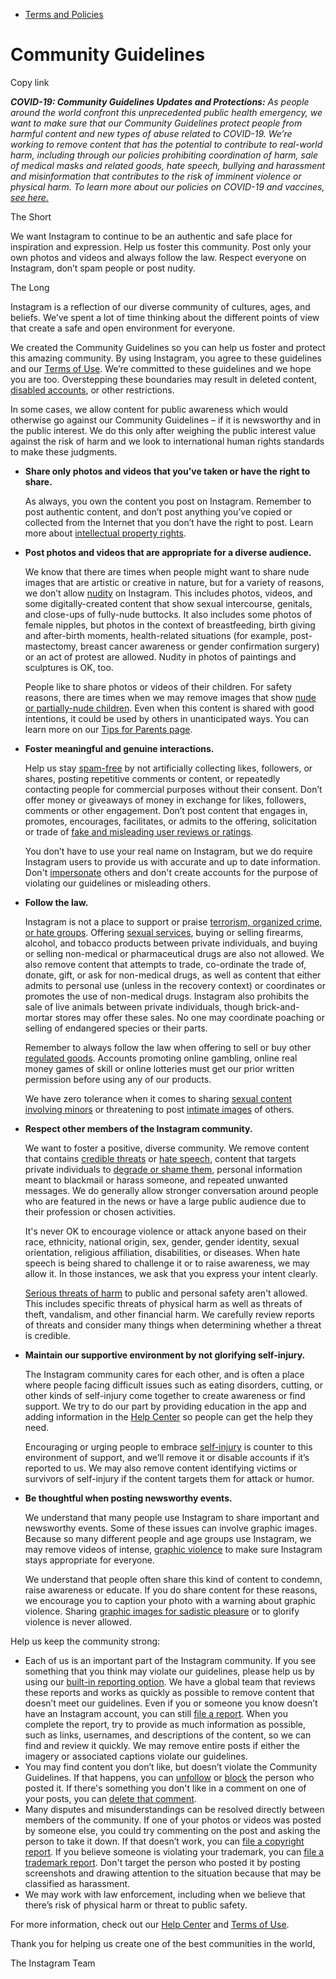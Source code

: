 *   [Terms and Policies](https://help.instagram.com/1417489251945243/?helpref=breadcrumb)

Community Guidelines
====================

Copy link

_**COVID-19: Community Guidelines Updates and Protections:** As people around the world confront this unprecedented public health emergency, we want to make sure that our Community Guidelines protect people from harmful content and new types of abuse related to COVID-19. We’re working to remove content that has the potential to contribute to real-world harm, including through our policies prohibiting coordination of harm, sale of medical masks and related goods, hate speech, bullying and harassment and misinformation that contributes to the risk of imminent violence or physical harm. To learn more about our policies on COVID-19 and vaccines, [see here.](https://help.instagram.com/697825587576762?helpref=faq_content)_

The Short

We want Instagram to continue to be an authentic and safe place for inspiration and expression. Help us foster this community. Post only your own photos and videos and always follow the law. Respect everyone on Instagram, don’t spam people or post nudity.

The Long

Instagram is a reflection of our diverse community of cultures, ages, and beliefs. We’ve spent a lot of time thinking about the different points of view that create a safe and open environment for everyone.

We created the Community Guidelines so you can help us foster and protect this amazing community. By using Instagram, you agree to these guidelines and our [Terms of Use](https://www.instagram.com/legal/terms). We’re committed to these guidelines and we hope you are too. Overstepping these boundaries may result in deleted content, [disabled accounts](https://help.instagram.com/366993040048856?helpref=faq_content), or other restrictions.

In some cases, we allow content for public awareness which would otherwise go against our Community Guidelines – if it is newsworthy and in the public interest. We do this only after weighing the public interest value against the risk of harm and we look to international human rights standards to make these judgments.

*   **Share only photos and videos that you’ve taken or have the right to share.**
    
    As always, you own the content you post on Instagram. Remember to post authentic content, and don’t post anything you’ve copied or collected from the Internet that you don’t have the right to post. Learn more about [intellectual property rights](https://help.instagram.com/126382350847838?helpref=faq_content).
    
*   **Post photos and videos that are appropriate for a diverse audience.**
    
    We know that there are times when people might want to share nude images that are artistic or creative in nature, but for a variety of reasons, we don’t allow [nudity](https://l.instagram.com/?u=https%3A%2F%2Fwww.facebook.com%2Fcommunitystandards%2Fadult_nudity_sexual_activity&e=AT1qk0Afv9aIsrxyeV96zGepdhotUlcwDjQqvESdbePgKZPX9ex5MesZe8pftcCKEBM4PvYMPRRXOb3cluUx9ROc4cRMz0T9l-BRMVaPFVACj2OpYiczjuo_jGH47ADmO_T4Sd86Dn8wjqEHtTlhzG9ou2orN2anj2xYDw) on Instagram. This includes photos, videos, and some digitally-created content that show sexual intercourse, genitals, and close-ups of fully-nude buttocks. It also includes some photos of female nipples, but photos in the context of breastfeeding, birth giving and after-birth moments, health-related situations (for example, post-mastectomy, breast cancer awareness or gender confirmation surgery) or an act of protest are allowed. Nudity in photos of paintings and sculptures is OK, too.
    
    People like to share photos or videos of their children. For safety reasons, there are times when we may remove images that show [nude or partially-nude children](https://l.instagram.com/?u=https%3A%2F%2Fwww.facebook.com%2Fcommunitystandards%2Fchild_nudity_sexual_exploitation&e=AT1qk0Afv9aIsrxyeV96zGepdhotUlcwDjQqvESdbePgKZPX9ex5MesZe8pftcCKEBM4PvYMPRRXOb3cluUx9ROc4cRMz0T9l-BRMVaPFVACj2OpYiczjuo_jGH47ADmO_T4Sd86Dn8wjqEHtTlhzG9ou2orN2anj2xYDw). Even when this content is shared with good intentions, it could be used by others in unanticipated ways. You can learn more on our [Tips for Parents page](https://help.instagram.com/154475974694511/?helpref=faq_content).
    
*   **Foster meaningful and genuine interactions.**
    
    Help us stay [spam-free](https://l.instagram.com/?u=https%3A%2F%2Fwww.facebook.com%2Fcommunitystandards%2Fspam&e=AT1qk0Afv9aIsrxyeV96zGepdhotUlcwDjQqvESdbePgKZPX9ex5MesZe8pftcCKEBM4PvYMPRRXOb3cluUx9ROc4cRMz0T9l-BRMVaPFVACj2OpYiczjuo_jGH47ADmO_T4Sd86Dn8wjqEHtTlhzG9ou2orN2anj2xYDw) by not artificially collecting likes, followers, or shares, posting repetitive comments or content, or repeatedly contacting people for commercial purposes without their consent. Don’t offer money or giveaways of money in exchange for likes, followers, comments or other engagement. Don’t post content that engages in, promotes, encourages, facilitates, or admits to the offering, solicitation or trade of [fake and misleading user reviews or ratings](https://l.instagram.com/?u=https%3A%2F%2Fwww.facebook.com%2Fcommunitystandards%2Ffraud_deception&e=AT1qk0Afv9aIsrxyeV96zGepdhotUlcwDjQqvESdbePgKZPX9ex5MesZe8pftcCKEBM4PvYMPRRXOb3cluUx9ROc4cRMz0T9l-BRMVaPFVACj2OpYiczjuo_jGH47ADmO_T4Sd86Dn8wjqEHtTlhzG9ou2orN2anj2xYDw).
    
    You don’t have to use your real name on Instagram, but we do require Instagram users to provide us with accurate and up to date information. Don't [impersonate](https://l.instagram.com/?u=https%3A%2F%2Fwww.facebook.com%2Fcommunitystandards%2Fmisrepresentation&e=AT1qk0Afv9aIsrxyeV96zGepdhotUlcwDjQqvESdbePgKZPX9ex5MesZe8pftcCKEBM4PvYMPRRXOb3cluUx9ROc4cRMz0T9l-BRMVaPFVACj2OpYiczjuo_jGH47ADmO_T4Sd86Dn8wjqEHtTlhzG9ou2orN2anj2xYDw) others and don't create accounts for the purpose of violating our guidelines or misleading others.
    
*   **Follow the law.**
    
    Instagram is not a place to support or praise [terrorism, organized crime, or hate groups](https://l.instagram.com/?u=https%3A%2F%2Fwww.facebook.com%2Fcommunitystandards%2Fdangerous_individuals_organizations&e=AT1qk0Afv9aIsrxyeV96zGepdhotUlcwDjQqvESdbePgKZPX9ex5MesZe8pftcCKEBM4PvYMPRRXOb3cluUx9ROc4cRMz0T9l-BRMVaPFVACj2OpYiczjuo_jGH47ADmO_T4Sd86Dn8wjqEHtTlhzG9ou2orN2anj2xYDw). Offering [sexual services](https://l.instagram.com/?u=https%3A%2F%2Fwww.facebook.com%2Fcommunitystandards%2Fsexual_solicitation&e=AT1qk0Afv9aIsrxyeV96zGepdhotUlcwDjQqvESdbePgKZPX9ex5MesZe8pftcCKEBM4PvYMPRRXOb3cluUx9ROc4cRMz0T9l-BRMVaPFVACj2OpYiczjuo_jGH47ADmO_T4Sd86Dn8wjqEHtTlhzG9ou2orN2anj2xYDw), buying or selling firearms, alcohol, and tobacco products between private individuals, and buying or selling non-medical or pharmaceutical drugs are also not allowed. We also remove content that attempts to trade, co-ordinate the trade of, donate, gift, or ask for non-medical drugs, as well as content that either admits to personal use (unless in the recovery context) or coordinates or promotes the use of non-medical drugs. Instagram also prohibits the sale of live animals between private individuals, though brick-and-mortar stores may offer these sales. No one may coordinate poaching or selling of endangered species or their parts.
    
    Remember to always follow the law when offering to sell or buy other [regulated goods](https://l.instagram.com/?u=https%3A%2F%2Fwww.facebook.com%2Fcommunitystandards%2Fregulated_goods&e=AT1qk0Afv9aIsrxyeV96zGepdhotUlcwDjQqvESdbePgKZPX9ex5MesZe8pftcCKEBM4PvYMPRRXOb3cluUx9ROc4cRMz0T9l-BRMVaPFVACj2OpYiczjuo_jGH47ADmO_T4Sd86Dn8wjqEHtTlhzG9ou2orN2anj2xYDw). Accounts promoting online gambling, online real money games of skill or online lotteries must get our prior written permission before using any of our products.
    
    We have zero tolerance when it comes to sharing [sexual content involving minors](https://l.instagram.com/?u=https%3A%2F%2Fwww.facebook.com%2Fcommunitystandards%2Fchild_nudity_sexual_exploitation&e=AT1qk0Afv9aIsrxyeV96zGepdhotUlcwDjQqvESdbePgKZPX9ex5MesZe8pftcCKEBM4PvYMPRRXOb3cluUx9ROc4cRMz0T9l-BRMVaPFVACj2OpYiczjuo_jGH47ADmO_T4Sd86Dn8wjqEHtTlhzG9ou2orN2anj2xYDw) or threatening to post [intimate images](https://l.instagram.com/?u=https%3A%2F%2Fwww.facebook.com%2Fcommunitystandards%2Fsexual_exploitation_adults&e=AT1qk0Afv9aIsrxyeV96zGepdhotUlcwDjQqvESdbePgKZPX9ex5MesZe8pftcCKEBM4PvYMPRRXOb3cluUx9ROc4cRMz0T9l-BRMVaPFVACj2OpYiczjuo_jGH47ADmO_T4Sd86Dn8wjqEHtTlhzG9ou2orN2anj2xYDw) of others.
    
*   **Respect other members of the Instagram community.**
    
    We want to foster a positive, diverse community. We remove content that contains [credible threats](https://l.instagram.com/?u=https%3A%2F%2Fwww.facebook.com%2Fcommunitystandards%2Fcredible_violence&e=AT1qk0Afv9aIsrxyeV96zGepdhotUlcwDjQqvESdbePgKZPX9ex5MesZe8pftcCKEBM4PvYMPRRXOb3cluUx9ROc4cRMz0T9l-BRMVaPFVACj2OpYiczjuo_jGH47ADmO_T4Sd86Dn8wjqEHtTlhzG9ou2orN2anj2xYDw) or [hate speech](https://l.instagram.com/?u=https%3A%2F%2Fwww.facebook.com%2Fcommunitystandards%2Fhate_speech&e=AT1qk0Afv9aIsrxyeV96zGepdhotUlcwDjQqvESdbePgKZPX9ex5MesZe8pftcCKEBM4PvYMPRRXOb3cluUx9ROc4cRMz0T9l-BRMVaPFVACj2OpYiczjuo_jGH47ADmO_T4Sd86Dn8wjqEHtTlhzG9ou2orN2anj2xYDw), content that targets private individuals to [degrade or shame them](https://l.instagram.com/?u=https%3A%2F%2Fwww.facebook.com%2Fcommunitystandards%2Fbullying&e=AT1qk0Afv9aIsrxyeV96zGepdhotUlcwDjQqvESdbePgKZPX9ex5MesZe8pftcCKEBM4PvYMPRRXOb3cluUx9ROc4cRMz0T9l-BRMVaPFVACj2OpYiczjuo_jGH47ADmO_T4Sd86Dn8wjqEHtTlhzG9ou2orN2anj2xYDw), personal information meant to blackmail or harass someone, and repeated unwanted messages. We do generally allow stronger conversation around people who are featured in the news or have a large public audience due to their profession or chosen activities.
    
    It's never OK to encourage violence or attack anyone based on their race, ethnicity, national origin, sex, gender, gender identity, sexual orientation, religious affiliation, disabilities, or diseases. When hate speech is being shared to challenge it or to raise awareness, we may allow it. In those instances, we ask that you express your intent clearly.
    
    [Serious threats of harm](https://l.instagram.com/?u=https%3A%2F%2Fwww.facebook.com%2Fcommunitystandards%2Fcredible_violence&e=AT1qk0Afv9aIsrxyeV96zGepdhotUlcwDjQqvESdbePgKZPX9ex5MesZe8pftcCKEBM4PvYMPRRXOb3cluUx9ROc4cRMz0T9l-BRMVaPFVACj2OpYiczjuo_jGH47ADmO_T4Sd86Dn8wjqEHtTlhzG9ou2orN2anj2xYDw) to public and personal safety aren't allowed. This includes specific threats of physical harm as well as threats of theft, vandalism, and other financial harm. We carefully review reports of threats and consider many things when determining whether a threat is credible.
    
*   **Maintain our supportive environment by not glorifying self-injury.**
    
    The Instagram community cares for each other, and is often a place where people facing difficult issues such as eating disorders, cutting, or other kinds of self-injury come together to create awareness or find support. We try to do our part by providing education in the app and adding information in the [Help Center](https://help.instagram.com/) so people can get the help they need.
    
    Encouraging or urging people to embrace [self-injury](https://l.instagram.com/?u=https%3A%2F%2Fwww.facebook.com%2Fcommunitystandards%2Fsuicide_self_injury_violence&e=AT1qk0Afv9aIsrxyeV96zGepdhotUlcwDjQqvESdbePgKZPX9ex5MesZe8pftcCKEBM4PvYMPRRXOb3cluUx9ROc4cRMz0T9l-BRMVaPFVACj2OpYiczjuo_jGH47ADmO_T4Sd86Dn8wjqEHtTlhzG9ou2orN2anj2xYDw) is counter to this environment of support, and we’ll remove it or disable accounts if it’s reported to us. We may also remove content identifying victims or survivors of self-injury if the content targets them for attack or humor.
    
*   **Be thoughtful when posting newsworthy events.**
    
    We understand that many people use Instagram to share important and newsworthy events. Some of these issues can involve graphic images. Because so many different people and age groups use Instagram, we may remove videos of intense, [graphic violence](https://l.instagram.com/?u=https%3A%2F%2Fwww.facebook.com%2Fcommunitystandards%2Fgraphic_violence&e=AT1qk0Afv9aIsrxyeV96zGepdhotUlcwDjQqvESdbePgKZPX9ex5MesZe8pftcCKEBM4PvYMPRRXOb3cluUx9ROc4cRMz0T9l-BRMVaPFVACj2OpYiczjuo_jGH47ADmO_T4Sd86Dn8wjqEHtTlhzG9ou2orN2anj2xYDw) to make sure Instagram stays appropriate for everyone.
    
    We understand that people often share this kind of content to condemn, raise awareness or educate. If you do share content for these reasons, we encourage you to caption your photo with a warning about graphic violence. Sharing [graphic images for sadistic pleasure](https://l.instagram.com/?u=https%3A%2F%2Fwww.facebook.com%2Fcommunitystandards%2Fcruel_insensitive&e=AT1qk0Afv9aIsrxyeV96zGepdhotUlcwDjQqvESdbePgKZPX9ex5MesZe8pftcCKEBM4PvYMPRRXOb3cluUx9ROc4cRMz0T9l-BRMVaPFVACj2OpYiczjuo_jGH47ADmO_T4Sd86Dn8wjqEHtTlhzG9ou2orN2anj2xYDw) or to glorify violence is never allowed.
    

Help us keep the community strong:

*   Each of us is an important part of the Instagram community. If you see something that you think may violate our guidelines, please help us by using our [built-in reporting option](https://help.instagram.com/165828726894770?helpref=faq_content). We have a global team that reviews these reports and works as quickly as possible to remove content that doesn’t meet our guidelines. Even if you or someone you know doesn’t have an Instagram account, you can still [file a report](https://help.instagram.com/contact/383679321740945). When you complete the report, try to provide as much information as possible, such as links, usernames, and descriptions of the content, so we can find and review it quickly. We may remove entire posts if either the imagery or associated captions violate our guidelines.
*   You may find content you don’t like, but doesn’t violate the Community Guidelines. If that happens, you can [unfollow](https://help.instagram.com/286340048138725?helpref=faq_content) or [block](https://help.instagram.com/426700567389543/?helpref=faq_content) the person who posted it. If there's something you don't like in a comment on one of your posts, you can [delete that comment](https://help.instagram.com/289098941190483?helpref=faq_content).
*   Many disputes and misunderstandings can be resolved directly between members of the community. If one of your photos or videos was posted by someone else, you could try commenting on the post and asking the person to take it down. If that doesn’t work, you can [file a copyright report](https://help.instagram.com/126382350847838?helpref=faq_content). If you believe someone is violating your trademark, you can [file a trademark report](https://help.instagram.com/222826637847963?helpref=faq_content). Don't target the person who posted it by posting screenshots and drawing attention to the situation because that may be classified as harassment.
*   We may work with law enforcement, including when we believe that there’s risk of physical harm or threat to public safety.

For more information, check out our [Help Center](https://help.instagram.com/) and [Terms of Use](https://l.instagram.com/?u=http%3A%2F%2Finstagram.com%2Flegal%2Fterms%2F%23&e=AT1qk0Afv9aIsrxyeV96zGepdhotUlcwDjQqvESdbePgKZPX9ex5MesZe8pftcCKEBM4PvYMPRRXOb3cluUx9ROc4cRMz0T9l-BRMVaPFVACj2OpYiczjuo_jGH47ADmO_T4Sd86Dn8wjqEHtTlhzG9ou2orN2anj2xYDw).

Thank you for helping us create one of the best communities in the world,

The Instagram Team